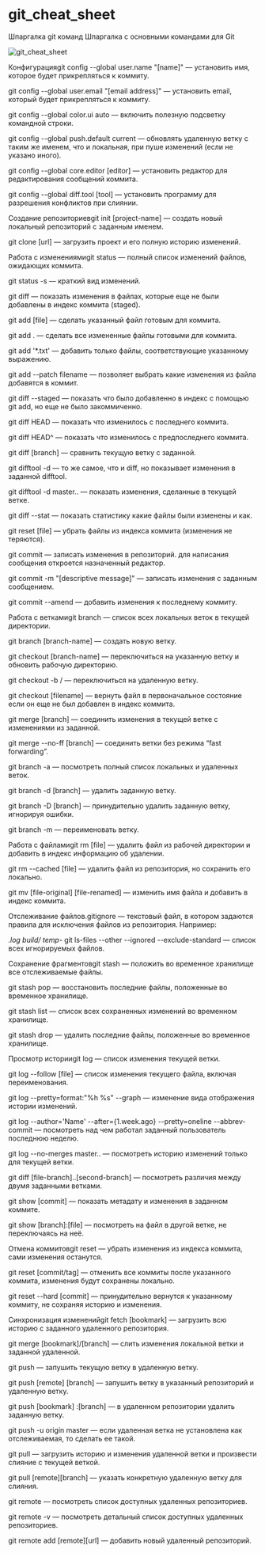 # git_cheat_sheet
Шпаргалка git команд
Шпаргалка с основными командами для Git

![git_cheat_sheet](https://img.shields.io/badge/-git_cheat_sheet-090909?style=for-the-badge&logoColor=47C5FB)




Конфигурацияgit config --global user.name "[name]" — установить имя, которое будет прикрепляться к коммиту.

git config --global user.email "[email address]" — установить email, который будет прикрепляться к коммиту.

git config --global color.ui auto — включить полезную подсветку командной строки.

git config --global push.default current — обновлять удаленную ветку с таким же именем, что и локальная, при пуше изменений (если не указано иного).

git config --global core.editor [editor] — установить редактор для редактирования сообщений коммита.

git config --global diff.tool [tool] — установить программу для разрешения конфликтов при слиянии.

Создание репозиториевgit init [project-name] — создать новый локальный репозиторий с заданным именем.

git clone [url] — загрузить проект и его полную историю изменений.

Работа с изменениямиgit status — полный список изменений файлов, ожидающих коммита.

git status -s — краткий вид изменений.

git diff — показать изменения в файлах, которые еще не были добавлены в индекс коммита (staged).

git add [file] — сделать указанный файл готовым для коммита.

git add . — сделать все измененные файлы готовыми для коммита.

git add '*.txt' — добавить только файлы, соответствующие указанному выражению.

git add --patch filename — позволяет выбрать какие изменения из файла добавятся в коммит.

git diff --staged — показать что было добавленно в индекс с помощью git add, но еще не было закоммиченно.

git diff HEAD — показать что изменилось с последнего коммита.

git diff HEAD^ — показать что изменилось с предпоследнего коммита.

git diff [branch] — сравнить текущую ветку с заданной.

git difftool -d — то же самое, что и diff, но показывает изменения в заданной difftool.

git difftool -d master.. — показать изменения, сделанные в текущей ветке.

git diff --stat — показать статистику какие файлы были изменены и как.

git reset [file] — убрать файлы из индекса коммита (изменения не теряются).

git commit — записать изменения в репозиторий. для написания сообщения откроется назначенный редактор.

git commit -m "[descriptive message]" — записать изменения с заданным сообщением.

git commit --amend — добавить изменения к последнему коммиту.

Работа с веткамиgit branch — список всех локальных веток в текущей директории.

git branch [branch-name] — создать новую ветку.

git checkout [branch-name] — переключиться на указанную ветку и обновить рабочую директорию.

git checkout -b <name> <remote>/<branch> — переключиться на удаленную ветку.

git checkout [filename] — вернуть файл в первоначальное состояние если он еще не был добавлен в индекс коммита.

git merge [branch] — соединить изменения в текущей ветке с изменениями из заданной.

git merge --no-ff [branch] — соединить ветки без режима “fast forwarding”.

git branch -a — посмотреть полный список локальных и удаленных веток.

git branch -d [branch] — удалить заданную ветку.

git branch -D [branch] — принудительно удалить заданную ветку, игнорируя ошибки.

git branch -m <oldname> <newname> — переименовать ветку.

Работа с файламиgit rm [file] — удалить файл из рабочей директории и добавить в индекс информацию об удалении.

git rm --cached [file] — удалить файл из репозитория, но сохранить его локально.

git mv [file-original] [file-renamed] — изменить имя файла и добавить в индекс коммита.

Отслеживание файлов.gitignore — текстовый файл, в котором задаются правила для исключения файлов из репозитория. Например:

*.log
build/
temp-*
git ls-files --other --ignored --exclude-standard — список всех игнорируемых файлов.

Сохранение фрагментовgit stash — положить во временное хранилище все отслеживаемые файлы.

git stash pop — восстановить последние файлы, положенные во временное хранилище.

git stash list — список всех сохраненных изменений во временном хранилище.

git stash drop — удалить последние файлы, положенные во временное хранилище.

Просмотр историиgit log — список изменения текущей ветки.

git log --follow [file] — список изменения текущего файла, включая переименования.

git log --pretty=format:"%h %s" --graph — изменение вида отображения истории изменений.

git log --author='Name' --after={1.week.ago} --pretty=oneline --abbrev-commit — посмотреть над чем работал заданный пользователь последнюю неделю.

git log --no-merges master.. — посмотреть историю изменений только для текущей ветки.

git diff [file-branch]..[second-branch] — посмотреть различия между двумя заданными ветками.

git show [commit] — показать метадату и изменения в заданном коммите.

git show [branch]:[file] — посмотреть на файл в другой ветке, не переключаясь на неё.

Отмена коммитовgit reset — убрать изменения из индекса коммита, сами изменения останутся.

git reset [commit/tag] — отменить все коммиты после указанного коммита, изменения будут сохранены локально.

git reset --hard [commit] — принудительно вернутся к указанному коммиту, не сохраняя историю и изменения.

Синхронизация измененийgit fetch [bookmark] — загрузить всю историю с заданного удаленного репозитория.

git merge [bookmark]/[branch] — слить изменения локальной ветки и заданной удаленной.

git push — запушить текущую ветку в удаленную ветку.

git push [remote] [branch] — запушить ветку в указанный репозиторий и удаленную ветку.

git push [bookmark] :[branch] — в удаленном репозитории удалить заданную ветку.

git push -u origin master — если удаленная ветка не установлена как отслеживаемая, то сделать ее такой.

git pull — загрузить историю и изменения удаленной ветки и произвести слияние с текущей веткой.

git pull [remote][branch] — указать конкретную удаленную ветку для слияния.

git remote — посмотреть список доступных удаленных репозиториев.

git remote -v — посмотреть детальный список доступных удаленных репозиториев.

git remote add [remote][url] — добавить новый удаленный репозиторий.
